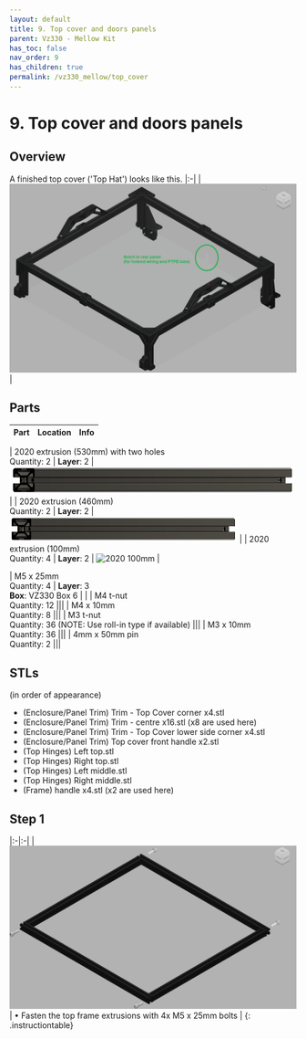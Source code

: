 ```yaml
---
layout: default
title: 9. Top cover and doors panels
parent: Vz330 - Mellow Kit
has_toc: false
nav_order: 9
has_children: true
permalink: /vz330_mellow/top_cover
---
```


# 9. Top cover and doors panels

## Overview
A finished top cover ('Top Hat') looks like this.
|:-|
| ![Frame](../assets/images/manual/vz330_mellow/top_cover/top/TopHat_Overview.png) |

## Parts

| Part | Location | Info |
|:-|:-|:-|

| 2020 extrusion (530mm) with two holes <br/> Quantity: 2 | **Layer**: 2 | ![2020 530mm](../assets/images/manual/vz330_mellow/frame/parts/2020_extrusion_530mm.png) |
| 2020 extrusion (460mm) <br/> Quantity: 2 | **Layer**: 2 | ![2020 460mm](../assets/images/manual/vz330_mellow/frame/parts/2020_extrusion_460mm.png) |
| 2020 extrusion (100mm) <br/> Quantity: 4 | **Layer**: 2 | ![2020 100mm](../assets/images/manual/vz330_mellow/frame/parts/2020_extrusion_100mm.png) |

| M5 x 25mm <br/> Quantity: 4 | **Layer**: 3 <br/> **Box**: VZ330 Box 6 |  |
| M4 t-nut <br/> Quantity: 12 |||
| M4 x 10mm <br/> Quantity: 8 |||
| M3 t-nut <br/> Quantity: 36 (NOTE: Use roll-in type if available) |||
| M3 x 10mm <br/> Quantity: 36 |||
| 4mm x 50mm pin <br/> Quantity: 2 |||

## STLs

(in order of appearance)
* (Enclosure/Panel Trim) Trim - Top Cover corner x4.stl
* (Enclosure/Panel Trim) Trim - centre x16.stl (x8 are used here)
* (Enclosure/Panel Trim) Trim - Top Cover lower side corner x4.stl
* (Enclosure/Panel Trim) Top cover front handle x2.stl
* (Top Hinges) Left top.stl
* (Top Hinges) Right top.stl
* (Top Hinges) Left middle.stl
* (Top Hinges) Right middle.stl
* (Frame) handle x4.stl (x2 are used here)

## Step 1


|:-|:-|
| ![Mount](../assets/images/manual/vz330_mellow/top_cover/top/TopHat_Step1.png) | &#8226; Fasten the top frame extrusions with 4x M5 x 25mm bolts |
{: .instructiontable}
